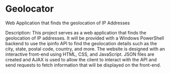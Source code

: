 # Geolocator

Web Application that finds the geolocation of IP Addresses

Description: This project serves as a web application that finds the geolocation of IP addresses. It will be provided with a Windows PowerShell backend to use the ipinfo API to find the geolocation details such as the city, state, postal code, country, and more. The website is designed with an interactive front-end using HTML, CSS, and JavaScript. JSON files are created and AJAX is used to allow the client to interact with the API and send requests to fetch information that will be displayed on the front-end.
